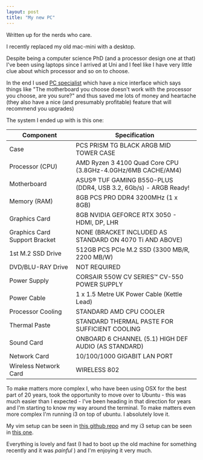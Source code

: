 ```yaml
---
layout: post
title: "My new PC"
---
```


Written up for the nerds who care. 

I recently replaced my old mac-mini with a desktop.  

Despite being a computer science PhD (and a processor design one at that) I've been using laptops since I arrived at Uni and I feel like I have very little clue about which processor and so on to choose. 


In the end I used [PC specialist](https://www.pcspecialist.co.uk/) which have a nice interface which says things like "The motherboard you choose doesn't work with the processor you choose, are you sure?"  and thus saved me lots of money and heartache (they also have a nice (and presumably profitable) feature that will recommend you upgrades) 


The system I ended up with is this one: 


| Component                | Specification                                                    |
|--------------------------|------------------------------------------------------------------|
| Case                     | PCS PRISM TG BLACK ARGB MID TOWER CASE                           |
| Processor (CPU)          | AMD Ryzen 3 4100 Quad Core CPU (3.8GHz-4.0GHz/6MB CACHE/AM4)      |
| Motherboard              | ASUS® TUF GAMING B550-PLUS (DDR4, USB 3.2, 6Gb/s) - ARGB Ready!   |
| Memory (RAM)             | 8GB PCS PRO DDR4 3200MHz (1 x 8GB)                                |
| Graphics Card            | 8GB NVIDIA GEFORCE RTX 3050 - HDMI, DP, LHR                       |
| Graphics Card Support Bracket | NONE (BRACKET INCLUDED AS STANDARD ON 4070 Ti AND ABOVE)      |
| 1st M.2 SSD Drive        | 512GB PCS PCIe M.2 SSD (3300 MB/R, 2200 MB/W)                     |
| DVD/BLU-RAY Drive        | NOT REQUIRED                                                     |
| Power Supply             | CORSAIR 550W CV SERIES™ CV-550 POWER SUPPLY                       |
| Power Cable              | 1 x 1.5 Metre UK Power Cable (Kettle Lead)                        |
| Processor Cooling        | STANDARD AMD CPU COOLER                                          |
| Thermal Paste            | STANDARD THERMAL PASTE FOR SUFFICIENT COOLING                     |
| Sound Card               | ONBOARD 6 CHANNEL (5.1) HIGH DEF AUDIO (AS STANDARD)              |
| Network Card             | 10/100/1000 GIGABIT LAN PORT                                     |
| Wireless Network Card    | WIRELESS 802



To make matters more complex I, who have been using OSX for the best part of 20 years, took the opportunity to move over to Ubuntu - this was much easier than I expected - I've been heading in that direction for years and I'm starting to know my way around the terminal.  To make matters even more complex I'm running i3 on top of ubuntu.  I absolutely love it.  

My vim setup can be seen in [this github repo](https://github.com/joereddington/dotvimdirectory) and my i3 setup can be seen in [this one](https://github.com/joereddington/i3config). 


Everything is lovely and fast (I had to boot up the old machine for something recently and it was _painful_ ) and I'm enjoying it very much. 





